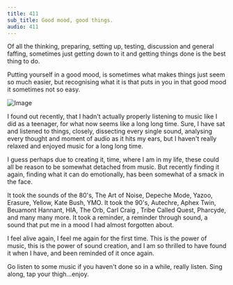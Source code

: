 ```yaml
---
title: 411
sub_title: Good mood, good things.
audio: 411
---
```


Of all the thinking, preparing, setting up, testing, discussion and general faffing, sometimes just getting down to it and getting things done is the best thing to do.

Putting yourself in a good mood, is sometimes what makes things just seem so much easier, but recognising what it is that puts in you in that good mood it sometimes not so easy.

![Image](/assets/img/Snd-411.png)

I found out recently, that I hadn't actually properly listening to music like I did as a teenager, for what now seems like a long long time. Sure, I have sat and listened to things, closely, dissecting every single sound, analysing every thought and moment of audio as it hits my ears, but I haven't really relaxed and enjoyed music for a long long time.

I guess perhaps due to creating it, time, where I am in my life, these could all be reason to be somewhat detached from music. But recently finding it again, finding what it can do emotionally, has been somewhat of a smack in the face.

It took the sounds of the 80's, The Art of Noise, Depeche Mode, Yazoo, Erasure, Yellow, Kate Bush, YMO. It took the 90's, Autechre, Aphex Twin, Beuamont Hannant, HIA, The Orb, Carl Craig , Tribe Called Quest, Pharcyde, and many many more. It took a reminder, a reminder through sound, a sound that put me in a mood I had almost forgotten about.

I feel alive again, I feel me again for the first time. This is the power of music, this is the power of sound creation, and I am so thrilled to have found it when I have, and been reminded of it once again.

Go listen to some music if you haven't done so in a while, really listen. Sing along, tap your thigh…enjoy.